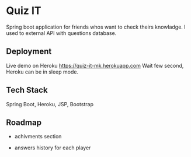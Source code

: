 # Quiz IT

Spring boot application for friends whos want to check theirs knowladge.
I used to external API with questions database.  


## Deployment

Live demo on Heroku https://quiz-it-mk.herokuapp.com
Wait few second, Heroku can be in sleep mode. 



## Tech Stack

Spring Boot, Heroku, JSP, Bootstrap

## Roadmap

- achivments section

- answers history for each player
